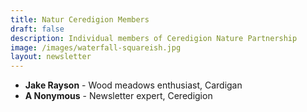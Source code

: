 ```yaml
---
title: Natur Ceredigion Members
draft: false
description: Individual members of Ceredigion Nature Partnership
image: /images/waterfall-squareish.jpg
layout: newsletter
---
```


* **Jake Rayson** - Wood meadows enthusiast, Cardigan
* **A Nonymous** - Newsletter expert, Ceredigion
